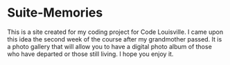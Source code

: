 # Suite-Memories
This is a site created for my coding project for Code Louisville.
I came upon this idea the second week of the course after my grandmother passed.
It is a photo gallery that will allow you to have a digital photo album of those who have departed or those still living.
I hope you enjoy it.
